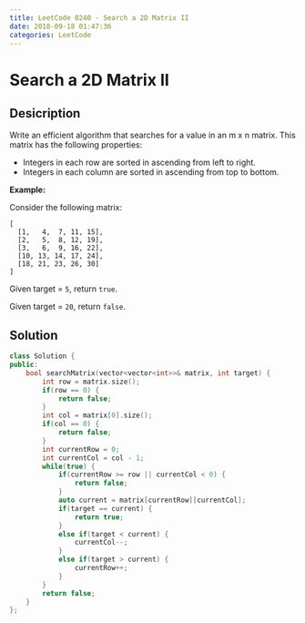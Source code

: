 ```yaml
---
title: LeetCode 0240 - Search a 2D Matrix II
date: 2018-09-18 01:47:36
categories: LeetCode
---
```

# Search a 2D Matrix II

<!--more-->

## Desicription

Write an efficient algorithm that searches for a value in an m x n matrix. This matrix has the following properties:

- Integers in each row are sorted in ascending from left to right.
- Integers in each column are sorted in ascending from top to bottom.

**Example:**

Consider the following matrix:

```
[
  [1,   4,  7, 11, 15],
  [2,   5,  8, 12, 19],
  [3,   6,  9, 16, 22],
  [10, 13, 14, 17, 24],
  [18, 21, 23, 26, 30]
]
```

Given target = `5`, return `true`.

Given target = `20`, return `false`.

## Solution

```cpp
class Solution {
public:
    bool searchMatrix(vector<vector<int>>& matrix, int target) {
        int row = matrix.size();
        if(row == 0) {
            return false;
        }
        int col = matrix[0].size();
        if(col == 0) {
            return false;
        }
        int currentRow = 0;
        int currentCol = col - 1;
        while(true) {
            if(currentRow >= row || currentCol < 0) {
                return false;
            }
            auto current = matrix[currentRow][currentCol];
            if(target == current) {
                return true;
            }
            else if(target < current) {
                currentCol--;
            }
            else if(target > current) {
                currentRow++;
            }
        }
        return false;
    }
};
```

